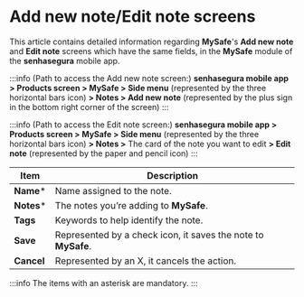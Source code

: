 # Add new note/Edit note screens

This article contains detailed information regarding **MySafe**'s **Add new note** and **Edit note** screens which have the same fields, in the **MySafe** module of the **senhasegura** mobile app.

 :::info (Path to access the Add new note screen:)
**senhasegura mobile app > Products screen > MySafe > Side menu** (represented by the three horizontal bars icon) **> Notes > Add new note** (represented by the plus sign in the bottom right corner of the screen)
:::

 :::info (Path to access the Edit note screen:)
**senhasegura mobile app > Products screen > MySafe > Side menu** (represented by the three horizontal bars icon) **> Notes >** The card of the note you want to edit **> Edit note** (represented by the paper and pencil icon)
:::


| Item | Description |
| --- | --- |
| **Name*** | Name assigned to the note. |
| **Notes*** | The notes you’re adding to **MySafe**. |
| **Tags** | Keywords to help identify the note. |
| **Save** | Represented by a check icon, it saves the note to **MySafe**. |
| **Cancel** | Represented by an X, it cancels the action. |

:::info
The items with an asterisk are mandatory.
:::